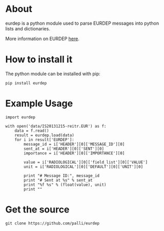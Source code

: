 About
=====
eurdep is a python module used to parse EURDEP messages into python lists and dictionaries.

More information on EURDEP [here](http://eurdep.jrc.ec.europa.eu/Basic/Pages/Public/Home/Default.aspx]).

How to install it
=================
The python module can be installed with pip:

```
pip install eurdep
```


Example Usage
=============
```
import eurdep

with open('data/IS20131215-reitr.EUR') as f:
    data = f.read()
    result = eurdep.load(data)
    for i in result['EURDEP']:
        message_id = i['HEADER'][0]['MESSAGE_ID'][0]
        sent_at = i['HEADER'][0]['SENT'][0]
        importance = i['HEADER'][0]['IMPORTANCE'][0]

        value = i['RADIOLOGICAL'][0]['field_list'][0]['VALUE']
        unit = i['RADIOLOGICAL'][0]['DEFAULT'][0]['UNIT'][0]

        print "# Message ID:", message_id
        print "# Sent at %s" % sent_at
        print "%f %s" % (float(value), unit)
        print ""

```

Get the source
============

```
git clone https://github.com/palli/eurdep
```
